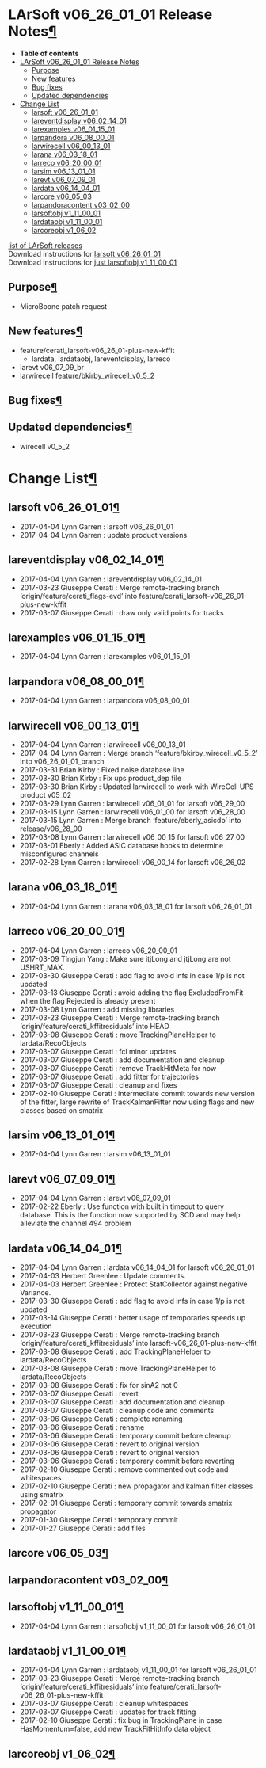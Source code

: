 LArSoft v06\_26\_01\_01 Release Notes[¶](#LArSoft-v06_26_01_01-Release-Notes)
=============================================================================

-   **Table of contents**
-   [LArSoft v06\_26\_01\_01 Release Notes](#LArSoft-v06_26_01_01-Release-Notes)
    -   [Purpose](#Purpose)
    -   [New features](#New-features)
    -   [Bug fixes](#Bug-fixes)
    -   [Updated dependencies](#Updated-dependencies)
-   [Change List](#Change-List)
    -   [larsoft v06\_26\_01\_01](#larsoft-v06_26_01_01)
    -   [lareventdisplay v06\_02\_14\_01](#lareventdisplay-v06_02_14_01)
    -   [larexamples v06\_01\_15\_01](#larexamples-v06_01_15_01)
    -   [larpandora v06\_08\_00\_01](#larpandora-v06_08_00_01)
    -   [larwirecell v06\_00\_13\_01](#larwirecell-v06_00_13_01)
    -   [larana v06\_03\_18\_01](#larana-v06_03_18_01)
    -   [larreco v06\_20\_00\_01](#larreco-v06_20_00_01)
    -   [larsim v06\_13\_01\_01](#larsim-v06_13_01_01)
    -   [larevt v06\_07\_09\_01](#larevt-v06_07_09_01)
    -   [lardata v06\_14\_04\_01](#lardata-v06_14_04_01)
    -   [larcore v06\_05\_03](#larcore-v06_05_03)
    -   [larpandoracontent v03\_02\_00](#larpandoracontent-v03_02_00)
    -   [larsoftobj v1\_11\_00\_01](#larsoftobj-v1_11_00_01)
    -   [lardataobj v1\_11\_00\_01](#lardataobj-v1_11_00_01)
    -   [larcoreobj v1\_06\_02](#larcoreobj-v1_06_02)

[list of LArSoft releases](LArSoft_release_list)\
Download instructions for [larsoft v06\_26\_01\_01](http://scisoft.fnal.gov/scisoft/bundles/larsoft/v06_26_01_01/larsoft-v06_26_01_01.html)\
Download instructions for [just larsoftobj v1\_11\_00\_01](http://scisoft.fnal.gov/scisoft/bundles/larsoftobj/v1_11_00_01/larsoftobj-v1_11_00_01.html)


Purpose[¶](#Purpose)
--------------------

-   MicroBoone patch request


New features[¶](#New-features)
------------------------------

-   feature/cerati\_larsoft-v06\_26\_01-plus-new-kffit
    -   lardata, lardataobj, lareventdisplay, larreco
-   larevt v06\_07\_09\_br
-   larwirecell feature/bkirby\_wirecell\_v0\_5\_2


Bug fixes[¶](#Bug-fixes)
------------------------


Updated dependencies[¶](#Updated-dependencies)
----------------------------------------------

-   wirecell v0\_5\_2


Change List[¶](#Change-List)
============================


larsoft v06\_26\_01\_01[¶](#larsoft-v06_26_01_01)
-------------------------------------------------

-   2017-04-04 Lynn Garren : larsoft v06\_26\_01\_01
-   2017-04-04 Lynn Garren : update product versions


lareventdisplay v06\_02\_14\_01[¶](#lareventdisplay-v06_02_14_01)
-----------------------------------------------------------------

-   2017-04-04 Lynn Garren : lareventdisplay v06\_02\_14\_01
-   2017-03-23 Giuseppe Cerati : Merge remote-tracking branch ‘origin/feature/cerati\_flags-evd’ into feature/cerati\_larsoft-v06\_26\_01-plus-new-kffit
-   2017-03-07 Giuseppe Cerati : draw only valid points for tracks


larexamples v06\_01\_15\_01[¶](#larexamples-v06_01_15_01)
---------------------------------------------------------

-   2017-04-04 Lynn Garren : larexamples v06\_01\_15\_01


larpandora v06\_08\_00\_01[¶](#larpandora-v06_08_00_01)
-------------------------------------------------------

-   2017-04-04 Lynn Garren : larpandora v06\_08\_00\_01


larwirecell v06\_00\_13\_01[¶](#larwirecell-v06_00_13_01)
---------------------------------------------------------

-   2017-04-04 Lynn Garren : larwirecell v06\_00\_13\_01
-   2017-04-04 Lynn Garren : Merge branch ‘feature/bkirby\_wirecell\_v0\_5\_2’ into v06\_26\_01\_01\_branch
-   2017-03-31 Brian Kirby : Fixed noise database line
-   2017-03-30 Brian Kirby : Fix ups product\_dep file
-   2017-03-30 Brian Kirby : Updated larwirecell to work with WireCell UPS product v05\_02
-   2017-03-29 Lynn Garren : larwirecell v06\_01\_01 for larsoft v06\_29\_00
-   2017-03-15 Lynn Garren : larwirecell v06\_01\_00 for larsoft v06\_28\_00
-   2017-03-15 Lynn Garren : Merge branch ‘feature/eberly\_asicdb’ into release/v06\_28\_00
-   2017-03-08 Lynn Garren : larwirecell v06\_00\_15 for larsoft v06\_27\_00
-   2017-03-01 Eberly : Added ASIC database hooks to determine misconfigured channels
-   2017-02-28 Lynn Garren : larwirecell v06\_00\_14 for larsoft v06\_26\_02


larana v06\_03\_18\_01[¶](#larana-v06_03_18_01)
-----------------------------------------------

-   2017-04-04 Lynn Garren : larana v06\_03\_18\_01 for larsoft v06\_26\_01\_01


larreco v06\_20\_00\_01[¶](#larreco-v06_20_00_01)
-------------------------------------------------

-   2017-04-04 Lynn Garren : larreco v06\_20\_00\_01
-   2017-03-09 Tingjun Yang : Make sure itjLong and jtjLong are not USHRT\_MAX.
-   2017-03-30 Giuseppe Cerati : add flag to avoid infs in case 1/p is not updated
-   2017-03-13 Giuseppe Cerati : avoid adding the flag ExcludedFromFit when the flag Rejected is already present
-   2017-03-08 Lynn Garren : add missing libraries
-   2017-03-23 Giuseppe Cerati : Merge remote-tracking branch ‘origin/feature/cerati\_kffitresiduals’ into HEAD
-   2017-03-08 Giuseppe Cerati : move TrackingPlaneHelper to lardata/RecoObjects
-   2017-03-07 Giuseppe Cerati : fcl minor updates
-   2017-03-07 Giuseppe Cerati : add documentation and cleanup
-   2017-03-07 Giuseppe Cerati : remove TrackHitMeta for now
-   2017-03-07 Giuseppe Cerati : add fitter for trajectories
-   2017-03-07 Giuseppe Cerati : cleanup and fixes
-   2017-02-10 Giuseppe Cerati : intermediate commit towards new version of the fitter, large rewrite of TrackKalmanFitter now using flags and new classes based on smatrix


larsim v06\_13\_01\_01[¶](#larsim-v06_13_01_01)
-----------------------------------------------

-   2017-04-04 Lynn Garren : larsim v06\_13\_01\_01


larevt v06\_07\_09\_01[¶](#larevt-v06_07_09_01)
-----------------------------------------------

-   2017-04-04 Lynn Garren : larevt v06\_07\_09\_01
-   2017-02-22 Eberly : Use function with built in timeout to query database. This is the function now supported by SCD and may help alleviate the channel 494 problem


lardata v06\_14\_04\_01[¶](#lardata-v06_14_04_01)
-------------------------------------------------

-   2017-04-04 Lynn Garren : lardata v06\_14\_04\_01 for larsoft v06\_26\_01\_01
-   2017-04-03 Herbert Greenlee : Update comments.
-   2017-04-03 Herbert Greenlee : Protect StatCollector against negative Variance.
-   2017-03-30 Giuseppe Cerati : add flag to avoid infs in case 1/p is not updated
-   2017-03-14 Giuseppe Cerati : better usage of temporaries speeds up execution
-   2017-03-23 Giuseppe Cerati : Merge remote-tracking branch ‘origin/feature/cerati\_kffitresiduals’ into larsoft-v06\_26\_01-plus-new-kffit
-   2017-03-08 Giuseppe Cerati : add TrackingPlaneHelper to lardata/RecoObjects
-   2017-03-08 Giuseppe Cerati : move TrackingPlaneHelper to lardata/RecoObjects
-   2017-03-08 Giuseppe Cerati : fix for sinA2 not 0
-   2017-03-07 Giuseppe Cerati : revert
-   2017-03-07 Giuseppe Cerati : add documentation and cleanup
-   2017-03-07 Giuseppe Cerati : cleanup code and comments
-   2017-03-06 Giuseppe Cerati : complete renaming
-   2017-03-06 Giuseppe Cerati : rename
-   2017-03-06 Giuseppe Cerati : temporary commit before cleanup
-   2017-03-06 Giuseppe Cerati : revert to original version
-   2017-03-06 Giuseppe Cerati : revert to original version
-   2017-03-06 Giuseppe Cerati : temporary commit before reverting
-   2017-02-10 Giuseppe Cerati : remove commented out code and whitespaces
-   2017-02-10 Giuseppe Cerati : new propagator and kalman filter classes using smatrix
-   2017-02-01 Giuseppe Cerati : temporary commit towards smatrix propagator
-   2017-01-30 Giuseppe Cerati : temporary commit
-   2017-01-27 Giuseppe Cerati : add files


larcore v06\_05\_03[¶](#larcore-v06_05_03)
------------------------------------------


larpandoracontent v03\_02\_00[¶](#larpandoracontent-v03_02_00)
--------------------------------------------------------------


larsoftobj v1\_11\_00\_01[¶](#larsoftobj-v1_11_00_01)
-----------------------------------------------------

-   2017-04-04 Lynn Garren : larsoftobj v1\_11\_00\_01 for larsoft v06\_26\_01\_01


lardataobj v1\_11\_00\_01[¶](#lardataobj-v1_11_00_01)
-----------------------------------------------------

-   2017-04-04 Lynn Garren : lardataobj v1\_11\_00\_01 for larsoft v06\_26\_01\_01
-   2017-03-23 Giuseppe Cerati : Merge remote-tracking branch ‘origin/feature/cerati\_kffitresiduals’ into feature/cerati\_larsoft-v06\_26\_01-plus-new-kffit
-   2017-03-07 Giuseppe Cerati : cleanup whitespaces
-   2017-03-07 Giuseppe Cerati : updates for track fitting
-   2017-02-10 Giuseppe Cerati : fix bug in TrackingPlane in case HasMomentum=false, add new TrackFitHitInfo data object


larcoreobj v1\_06\_02[¶](#larcoreobj-v1_06_02)
----------------------------------------------
